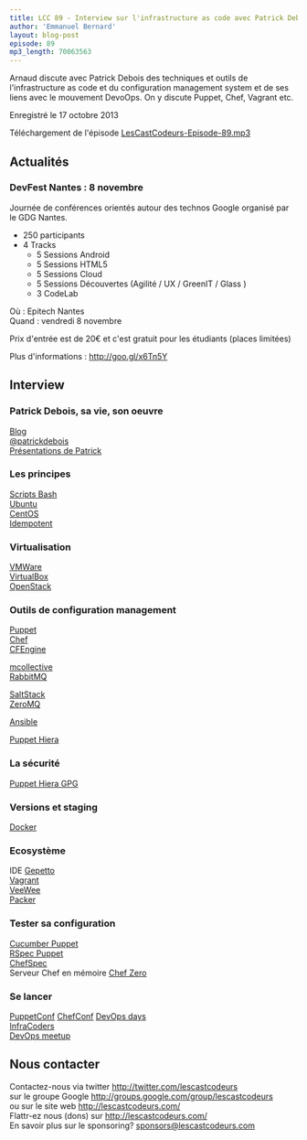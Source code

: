 ```yaml
---
title: LCC 89 - Interview sur l'infrastructure as code avec Patrick Debois
author: 'Emmanuel Bernard'
layout: blog-post
episode: 89
mp3_length: 70063563
---
```

Arnaud discute avec Patrick Debois des techniques et outils de l'infrastructure
as code et du configuration management system et de ses liens avec le mouvement
DevoOps. On y discute Puppet, Chef, Vagrant etc.

Enregistré le 17 octobre 2013

Téléchargement de l'épisode [LesCastCodeurs-Episode-89.mp3](http://traffic.libsyn.com/lescastcodeurs/LesCastCodeurs-Episode-89.mp3)

## Actualités

### DevFest Nantes : 8 novembre

Journée de conférences orientés autour des technos Google organisé par le GDG Nantes.

* 250 participants
* 4 Tracks
    * 5 Sessions Android
    * 5 Sessions HTML5
    * 5 Sessions Cloud
    * 5 Sessions Découvertes (Agilité / UX / GreenIT / Glass )
    * 3 CodeLab

Où : Epitech Nantes  
Quand : vendredi 8 novembre  

Prix d'entrée est de 20€ et c'est gratuit pour les étudiants (places limitées)

Plus d'informations : <http://goo.gl/x6Tn5Y>

## Interview

### Patrick Debois, sa vie, son oeuvre

[Blog](http://www.jedi.be/blog/)  
[@patrickdebois](https://twitter.com/patrickdebois)  
[Présentations de Patrick](http://www.slideshare.net/jedi4ever/presentations)  

### Les principes

[Scripts Bash](http://tldp.org/HOWTO/Bash-Prog-Intro-HOWTO.html)  
[Ubuntu](http://www.ubuntu.com)  
[CentOS](https://www.centos.org)  
[Idempotent](https://en.wikipedia.org/wiki/Idempotence)  

### Virtualisation

[VMWare](http://www.vmware.com)  
[VirtualBox](https://www.virtualbox.org)  
[OpenStack](http://www.openstack.org)  

### Outils de configuration management

[Puppet](https://puppetlabs.com)  
[Chef](http://www.opscode.com/chef/)  
[CFEngine](https://en.wikipedia.org/wiki/Cfengine)  

[mcollective](http://docs.puppetlabs.com/mcollective/)  
[RabbitMQ](http://www.rabbitmq.com)  

[SaltStack](http://saltstack.com)  
[ZeroMQ](http://zeromq.org)  

[Ansible](http://www.ansibleworks.com)  

[Puppet Hiera](http://docs.puppetlabs.com/hiera/1/)  

### La sécurité

[Puppet Hiera GPG](http://www.craigdunn.org/2011/10/secret-variables-in-puppet-with-hiera-and-gpg/)  

### Versions et staging

[Docker](https://www.docker.io)  

### Ecosystème

IDE [Gepetto](https://puppetlabs.com/blog/geppetto-a-puppet-ide)  
[Vagrant](http://www.vagrantup.com)  
[VeeWee](https://github.com/jedi4ever/veewee)  
[Packer](http://www.packer.io)  

### Tester sa configuration

[Cucumber Puppet](http://projects.puppetlabs.com/projects/cucumber-puppet)  
[RSpec Puppet](http://rspec-puppet.com)  
[ChefSpec](https://github.com/acrmp/chefspec)  
Serveur Chef en mémoire [Chef Zero](https://github.com/jkeiser/chef-zero)  

### Se lancer

[PuppetConf](http://puppetconf.com)
[ChefConf](http://chefconf.opscode.com)
[DevOps days](http://devopsdays.org)  
[InfraCoders](http://www.infracoders.net)  
[DevOps meetup](http://parisdevops.fr)  

## Nous contacter

Contactez-nous via twitter <http://twitter.com/lescastcodeurs>  
sur le groupe Google <http://groups.google.com/group/lescastcodeurs>  
ou sur le site web <http://lescastcodeurs.com/>  
Flattr-ez nous (dons) sur <http://lescastcodeurs.com/>  
En savoir plus sur le sponsoring? sponsors@lescastcodeurs.com
